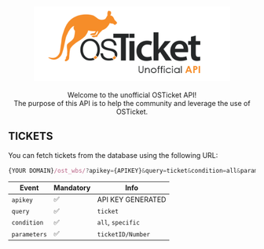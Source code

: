 <p align="center">
 <img width="400" src="images/logo.png?token=AGGN6WZMSPUPDIMJ3OVVJADBDWSNQ">
 <br><br>
 Welcome to the unofficial OSTicket API!<br>
 The purpose of this API is to help the community and leverage the use of OSTicket.
</p>


## TICKETS
You can fetch tickets from the database using the following URL:

```javascript
{YOUR DOMAIN}/ost_wbs/?apikey={APIKEY}&query=ticket&condition=all&parameters=6
```

| Event | Mandatory | Info
| --- | --- |  --- |
| `apikey`| ✅ | API KEY GENERATED |
| `query`|  ✅ | `ticket` |
| `condition`|  ✅ | `all`, `specific` |
| `parameters`|  ✅ | `ticketID/Number` |
